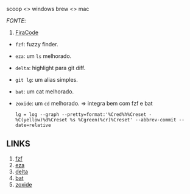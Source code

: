 <!-- Plugin Manager: -->
scoop <> windows
brew  <> mac

*FONTE*:
1. [FiraCode](https://github.com/ryanoasis/nerd-fonts/releases/download/v3.2.1/FiraCode.zip)


<!-- Ferramentas úteis -->

* `fzf`: fuzzy finder.
* `eza`: um `ls` melhorado.
* `delta`: highlight para git diff.
* `git lg`: um alias simples.
* `bat`: um cat melhorado.
* `zoxide`: um `cd` melhorado. => integra bem com fzf e bat 

    ```
    lg = log --graph --pretty=format:'%Cred%h%Creset -%C(yellow)%d%Creset %s %Cgreen(%cr)%Creset' --abbrev-commit --date=relative
    ```

## LINKS
1. [fzf](https://github.com/junegunn/fzf)
2. [eza](https://github.com/eza-community/eza)
3. [delta](https://github.com/dandavison/delta)
4. [bat](https://github.com/sharkdp/bat)
5. [zoxide](https://github.com/ajeetdsouza/zoxide)
